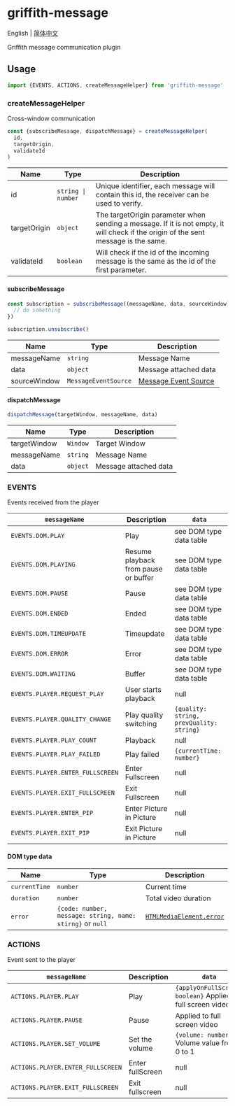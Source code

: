 # griffith-message

English | [简体中文](./README-zh-Hans.md)

Griffith message communication plugin

## Usage

```js
import {EVENTS, ACTIONS, createMessageHelper} from 'griffith-message'
```

### createMessageHelper

Cross-window communication

```js
const {subscribeMessage, dispatchMessage} = createMessageHelper(
  id,
  targetOrigin,
  validateId
)
```

| Name         | Type               | Description                                                                                                                         |
| ------------ | ------------------ | ----------------------------------------------------------------------------------------------------------------------------------- |
| id           | `string \| number` | Unique identifier, each message will contain this id, the receiver can be used to verify.                                           |
| targetOrigin | `object`           | The targetOrigin parameter when sending a message. If it is not empty, it will check if the origin of the sent message is the same. |
| validateId   | `boolean`          | Will check if the id of the incoming message is the same as the id of the first parameter.                                          |

#### subscribeMessage

```js
const subscription = subscribeMessage((messageName, data, sourceWindow) => {
  // do something
})

subscription.unsubscribe()
```

| Name         | Type                 | Description                                |
| ------------ | -------------------- | ------------------------------------------ |
| messageName  | `string`             | Message Name                               |
| data         | `object`             | Message attached data                      |
| sourceWindow | `MessageEventSource` | [Message Event Source][messageeventsource] |

[messageeventsource]: https://developer.mozilla.org/en-US/docs/Web/API/MessageEvent/source 'MessageEventSource'

#### dispatchMessage

```js
dispatchMessage(targetWindow, messageName, data)
```

| Name         | Type     | Description           |
| ------------ | -------- | --------------------- |
| targetWindow | `Window` | Target Window         |
| messageName  | `string` | Message Name          |
| data         | `object` | Message attached data |

### EVENTS

Events received from the player

| `messageName`                    | Description                          | `data`                                   |
| -------------------------------- | ------------------------------------ | ---------------------------------------- |
| `EVENTS.DOM.PLAY`                | Play                                 | see DOM type data table                  |
| `EVENTS.DOM.PLAYING`             | Resume playback from pause or buffer | see DOM type data table                  |
| `EVENTS.DOM.PAUSE`               | Pause                                | see DOM type data table                  |
| `EVENTS.DOM.ENDED`               | Ended                                | see DOM type data table                  |
| `EVENTS.DOM.TIMEUPDATE`          | Timeupdate                           | see DOM type data table                  |
| `EVENTS.DOM.ERROR`               | Error                                | see DOM type data table                  |
| `EVENTS.DOM.WAITING`             | Buffer                               | see DOM type data table                  |
| `EVENTS.PLAYER.REQUEST_PLAY`     | User starts playback                 | null                                     |
| `EVENTS.PLAYER.QUALITY_CHANGE`   | Play quality switching               | `{quality: string, prevQuality: string}` |
| `EVENTS.PLAYER.PLAY_COUNT`       | Playback                             | null                                     |
| `EVENTS.PLAYER.PLAY_FAILED`      | Play failed                          | `{currentTime: number}`                  |
| `EVENTS.PLAYER.ENTER_FULLSCREEN` | Enter Fullscreen                     | null                                     |
| `EVENTS.PLAYER.EXIT_FULLSCREEN`  | Exit Fullscreen                      | null                                     |
| `EVENTS.PLAYER.ENTER_PIP`        | Enter Picture in Picture             | null                                     |
| `EVENTS.PLAYER.EXIT_PIP`         | Exit Picture in Picture              | null                                     |

#### DOM type data

| Name          | Type                                                      | Description                                        |
| ------------- | --------------------------------------------------------- | -------------------------------------------------- |
| `currentTime` | `number`                                                  | Current time                                       |
| `duration`    | `number`                                                  | Total video duration                               |
| `error`       | `{code: number, message: string, name: stirng}` or `null` | [`HTMLMediaElement.error`][htmlmediaelement-error] |

[htmlmediaelement-error]: https://developer.mozilla.org/en-US/docs/Web/API/HTMLMediaElement/error 'HTMLMediaElement.error'

### ACTIONS

Event sent to the player

| `messageName`                     | Description      | `data`                                                      | Status    |
| --------------------------------- | ---------------- | ----------------------------------------------------------- | --------- |
| `ACTIONS.PLAYER.PLAY`             | Play             | `{applyOnFullScreen: boolean}` Applied to full screen video | TODO      |
| `ACTIONS.PLAYER.PAUSE`            | Pause            | Applied to full screen video                                | SUPPORTED |
| `ACTIONS.PLAYER.SET_VOLUME`       | Set the volume   | `{volume: number}` Volume value from 0 to 1                 | TODO      |
| `ACTIONS.PLAYER.ENTER_FULLSCREEN` | Enter fullScreen | null                                                        | TODO      |
| `ACTIONS.PLAYER.EXIT_FULLSCREEN`  | Exit fullscreen  | null                                                        | TODO      |
